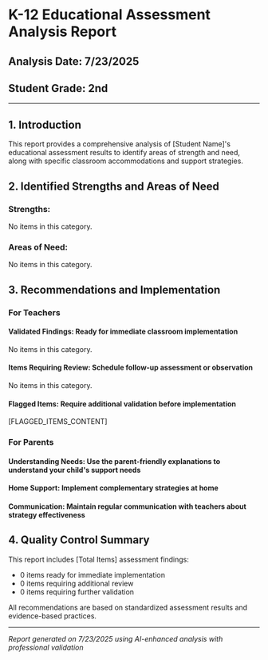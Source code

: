 # K-12 Educational Assessment Analysis Report

## Analysis Date: 7/23/2025
## Student Grade: 2nd

---

## 1. Introduction
This report provides a comprehensive analysis of [Student Name]'s educational assessment results to identify areas of strength and need, along with specific classroom accommodations and support strategies.

## 2. Identified Strengths and Areas of Need

### Strengths:
No items in this category.

### Areas of Need:
No items in this category.

## 3. Recommendations and Implementation

### For Teachers

#### Validated Findings: Ready for immediate classroom implementation
No items in this category.

#### Items Requiring Review: Schedule follow-up assessment or observation
No items in this category.

#### Flagged Items: Require additional validation before implementation
[FLAGGED_ITEMS_CONTENT]

### For Parents

#### Understanding Needs: Use the parent-friendly explanations to understand your child's support needs

#### Home Support: Implement complementary strategies at home

#### Communication: Maintain regular communication with teachers about strategy effectiveness

## 4. Quality Control Summary

This report includes [Total Items] assessment findings:
- 0 items ready for immediate implementation
- 0 items requiring additional review
- 0 items requiring further validation

All recommendations are based on standardized assessment results and evidence-based practices.

---

*Report generated on 7/23/2025 using AI-enhanced analysis with professional validation*